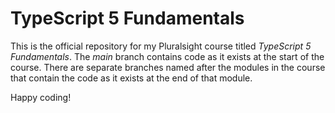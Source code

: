# TypeScript 5 Fundamentals

This is the official repository for my Pluralsight course titled *TypeScript 5 Fundamentals*. 
The *main* branch contains code as it 
exists at the start of the course. There are separate branches named after the modules in the course that contain the code as it 
exists at the end of that module.

Happy coding!